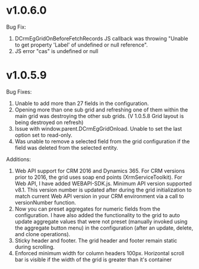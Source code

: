 v1.0.6.0
========

Bug Fix:

1. DCrmEgGridOnBeforeFetchRecords JS callback was throwing "Unable to get property 'Label' of undefined or null reference".
2. JS error "cas" is undefined or null

v1.0.5.9
========

Bug Fixes:
1. Unable to add more than 27 fields in the configuration.
2. Opening more than one sub grid and refreshing one of them within the main grid was destroying the other sub grids. (V 1.0.5.8 Grid layout is being destroyed on refresh)
3. Issue with window.parent.DCrmEgGridOnload. Unable to set the last option set to read-only.
4. Was unable to remove a selected field from the grid configuration if the field was deleted from the selected entity.

Additions:
1. Web API support for CRM 2016 and Dynamics 365. For CRM versions prior to 2016, the grid uses soap end points (XrmServiceToolkit). For Web API, I have added WEBAPI-SDK.js. Minimum API version supported v8.1. This version number is updated after during the grid initialization to match current Web API version in your CRM environment via a call to versionNumber function.
2. Now you can preset aggregates for numeric fields from the configuration. I have also added the functionality to the grid to auto update aggregate values that were not preset (manually invoked using the aggregate button menu) in the configuration (after an update, delete, and clone operations).
3. Sticky header and footer. The grid header and footer remain static during scrolling.
4. Enforced minimum width for column headers 100px. Horizontal scroll bar is visible if the width of the grid is greater than it's container
